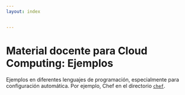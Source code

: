 ```yaml
---
layout: index


---
```

# Material docente para Cloud Computing: Ejemplos

Ejemplos en diferentes lenguajes de programación, especialmente para configuración automática. Por ejemplo, Chef en el directorio [`chef`](chef/).
